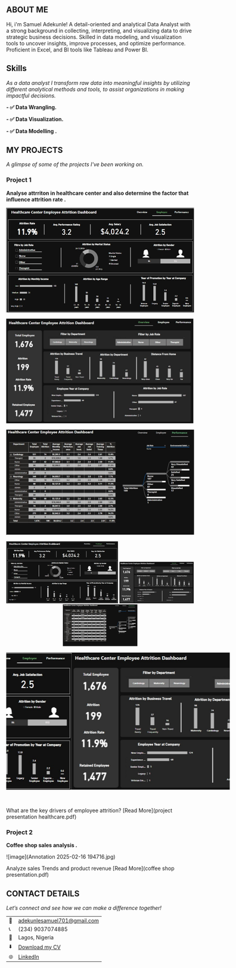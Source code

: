 <!--Section 1: Introduce your self-->
## ABOUT ME

Hi, i'm Samuel Adekunle! A detail-oriented and analytical Data Analyst with a strong background in collecting, interpreting, and visualizing data to drive strategic business decisions. Skilled in data modeling, and visualization tools to uncover insights, improve processes, and optimize performance. Proficient in Excel, and BI tools like Tableau and Power BI.


<!--Mention your top/relevant skills here - core and soft skills-->
## Skills

*As a data analyst I transform raw data into meaningful insights by utilizing different analytical methods and tools, to assist organizations in making impactful decisions.*

**- ✅ Data Wrangling.**

**- ✅ Data Visualization.** 

**- ✅ Data Modelling .**

<!--Section 2: List 3-4 key projects-->

## MY PROJECTS 

*A glimpse of some of the projects I've been working on.*

### Project 1

**Analyse attrriton in healthcare center and also determine the factor that influence attrition rate .**

![image1]({68300354-8FAA-4885-BA27-2FEAAC6E3888}.png.jpg)

![image2]({B047F575-6B16-4302-921F-9D82EED22CED}.png.jpg)

![image3]({B7C1CEE6-DB4A-4ACD-A405-DB9296ED1D39}.png.jpg)


<p align="center">
  <img src="{68300354-8FAA-4885-BA27-2FEAAC6E3888}.png.jpg" width="300">
  <img src="{B047F575-6B16-4302-921F-9D82EED22CED}.png.jpg" width="200">
  <img src="{B7C1CEE6-DB4A-4ACD-A405-DB9296ED1D39}.png.jpg" width="200">
</p>


<!DOCTYPE html>
<html lang="en">
<head>
    <meta charset="UTF-8">
    <meta name="viewport" content="width=device-width, initial-scale=1.0">
    <title>Image Slider</title>
    <style>
        .slider {
            width: 600px;
            height: 400px;
            position: relative;
            overflow: hidden;
        }
        .slides {
            display: flex;
            width: 250%;
            animation: slide 30s infinite;
        }
        .slides img {
            width: 44%;
        }
        @keyframes slide {
            0% { transform: translateX(0); }
            33% { transform: translateX(-100%); }
            66% { transform: translateX(-200%); }
            100% { transform: translateX(0); }
        }
    </style>
</head>
<body>
    <div class="slider">
        <div class="slides">
            <img src="{68300354-8FAA-4885-BA27-2FEAAC6E3888}.png.jpg" alt="Slide 1">
            <img src="{B047F575-6B16-4302-921F-9D82EED22CED}.png.jpg" alt="Slide 2">
            <img src="{B047F575-6B16-4302-921F-9D82EED22CED}.png.jpg" alt="Slide 3">
        </div>
    </div>
</body>
</html>



What are the key drivers of employee attrition?
[Read More](project presentation healthcare.pdf)




### Project 2

**Coffee shop sales analysis .**

![image](Annotation 2025-02-16 194716.jpg)

Analyze sales Trends and product revenue
[Read More](coffee shop presentation.pdf)




## CONTACT DETAILS

*Let’s connect and see how we can make a difference together!*
<table>
  <tbody>
    <tr>
      <td>📧</td>
      <td><a href="mailto:adekunlesamuel701@gmail.com">adekunlesamuel701@gmail.com</a></td>
    </tr>
    <tr>
      <td>📞</td>
      <td>(234) 9037074885</td>
    </tr>
    <tr>
      <td>📍</td>
      <td>Lagos, Nigeria</td>
    </tr>
    <tr>
      <td>⬇️</td>
      <td><a href="https:SAMMY DATA RESUME.pdf">Download my CV</a></td>
    </tr>
    <tr>
      <td>🌐</td>
      <td><a href="https://www.linkedin.com/in/samuel">LinkedIn</a></td>
    </tr>
     </tbody>
</table>

   





